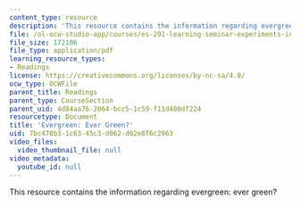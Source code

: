 ```yaml
---
content_type: resource
description: 'This resource contains the information regarding evergreen: ever green?'
file: /ol-ocw-studio-app/courses/es-291-learning-seminar-experiments-in-education-spring-2003/7bc470b31c6345c3d062d02e8f6c2963_MITES_291S03_evrgrn.pdf
file_size: 172106
file_type: application/pdf
learning_resource_types:
- Readings
license: https://creativecommons.org/licenses/by-nc-sa/4.0/
ocw_type: OCWFile
parent_title: Readings
parent_type: CourseSection
parent_uid: 4d84aa76-2064-bcc5-1c59-f11d486df224
resourcetype: Document
title: 'Evergreen: Ever Green?'
uid: 7bc470b3-1c63-45c3-d062-d02e8f6c2963
video_files:
  video_thumbnail_file: null
video_metadata:
  youtube_id: null
---
```

This resource contains the information regarding evergreen: ever green?